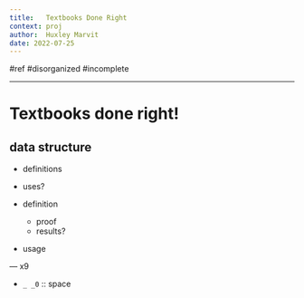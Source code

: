 ```yaml
---
title:   Textbooks Done Right
context: proj
author:  Huxley Marvit
date: 2022-07-25
---
```


#ref
#disorganized #incomplete

***

# Textbooks done right!

## data structure

- definitions
- uses?



- definition 
	- proof
	- results?
- usage






— x9

- `_ _0` :: space









